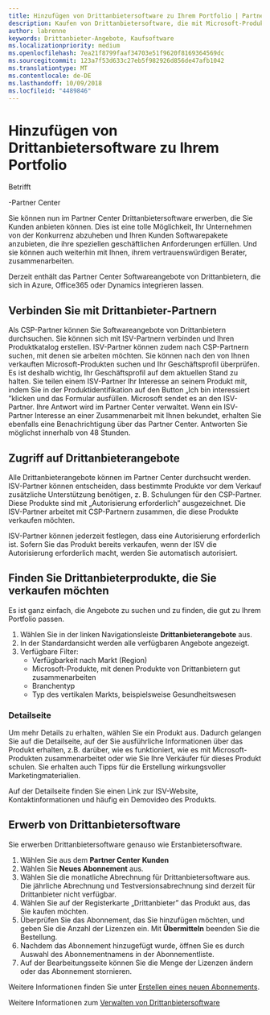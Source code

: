 ```yaml
---
title: Hinzufügen von Drittanbietersoftware zu Ihrem Portfolio | Partner Center
description: Kaufen von Drittanbietersoftware, die mit Microsoft-Produkten funktioniert
author: labrenne
keywords: Drittanbieter-Angebote, Kaufsoftware
ms.localizationpriority: medium
ms.openlocfilehash: 7ea21f8799faaf34703e51f9620f8169364569dc
ms.sourcegitcommit: 123a7f53d633c27eb5f982926d856de47afb1042
ms.translationtype: MT
ms.contentlocale: de-DE
ms.lasthandoff: 10/09/2018
ms.locfileid: "4489846"
---
```

# <a name="add-third-party-software-to-your-portfolio"></a>Hinzufügen von Drittanbietersoftware zu Ihrem Portfolio

Betrifft

-Partner Center

Sie können nun im Partner Center Drittanbietersoftware erwerben, die Sie Kunden anbieten können. Dies ist eine tolle Möglichkeit, Ihr Unternehmen von der Konkurrenz abzuheben und Ihren Kunden Softwarepakete anzubieten, die ihre speziellen geschäftlichen Anforderungen erfüllen. Und sie können auch weiterhin mit Ihnen, ihrem vertrauenswürdigen Berater, zusammenarbeiten.

Derzeit enthält das Partner Center Softwareangebote von Drittanbietern, die sich in Azure, Office365 oder Dynamics integrieren lassen. 

## <a name="connect-with-third-party-partners"></a>Verbinden Sie mit Drittanbieter-Partnern
 
Als CSP-Partner können Sie Softwareangebote von Drittanbietern durchsuchen. Sie können sich mit ISV-Partnern verbinden und Ihren Produktkatalog erstellen. ISV-Partner können zudem nach CSP-Partnern suchen, mit denen sie arbeiten möchten. Sie können nach den von Ihnen verkauften Microsoft-Produkten suchen und Ihr Geschäftsprofil überprüfen. Es ist deshalb wichtig, Ihr Geschäftsprofil auf dem aktuellen Stand zu halten. Sie teilen einem ISV-Partner Ihr Interesse an seinem Produkt mit, indem Sie in der Produktidentifikation auf den Button „Ich bin interessiert ”klicken und das Formular ausfüllen. Microsoft sendet es an den ISV-Partner. Ihre Antwort wird im Partner Center verwaltet. Wenn ein ISV-Partner Interesse an einer Zusammenarbeit mit Ihnen bekundet, erhalten Sie ebenfalls eine Benachrichtigung über das Partner Center. Antworten Sie möglichst innerhalb von 48 Stunden.

## <a name="access-to-third-party-offers"></a>Zugriff auf Drittanbieterangebote

Alle Drittanbieterangebote können im Partner Center durchsucht werden. ISV-Partner können entscheiden, dass bestimmte Produkte vor dem Verkauf zusätzliche Unterstützung benötigen, z. B. Schulungen für den CSP-Partner. Diese Produkte sind mit „Autorisierung erforderlich” ausgezeichnet. Die ISV-Partner arbeitet mit CSP-Partnern zusammen, die diese Produkte verkaufen möchten. 

ISV-Partner können jederzeit festlegen, dass eine Autorisierung erforderlich ist. Sofern Sie das Produkt bereits verkaufen, wenn der ISV die Autorisierung erforderlich macht, werden Sie automatisch autorisiert.

## <a name="discover-third-party-products-you-want-to-sell"></a>Finden Sie Drittanbieterprodukte, die Sie verkaufen möchten

Es ist ganz einfach, die Angebote zu suchen und zu finden, die gut zu Ihrem Portfolio passen. 

1. Wählen Sie in der linken Navigationsleiste **Drittanbieterangebote** aus.
2. In der Standardansicht werden alle verfügbaren Angebote angezeigt.
3. Verfügbare Filter:
    - Verfügbarkeit nach Markt (Region)
    - Microsoft-Produkte, mit denen Produkte von Drittanbietern gut zusammenarbeiten
    - Branchentyp
    - Typ des vertikalen Markts, beispielsweise Gesundheitswesen

### <a name="the-details-page"></a>Detailseite

Um mehr Details zu erhalten, wählen Sie ein Produkt aus. Dadurch gelangen Sie auf die Detailseite, auf der Sie ausführliche Informationen über das Produkt erhalten, z.B. darüber, wie es funktioniert, wie es mit Microsoft-Produkten zusammenarbeitet oder wie Sie Ihre Verkäufer für dieses Produkt schulen. Sie erhalten auch Tipps für die Erstellung wirkungsvoller Marketingmaterialien.

Auf der Detailseite finden Sie einen Link zur ISV-Website, Kontaktinformationen und häufig ein Demovideo des Produkts. 

## <a name="purchase-the-third-party-software"></a>Erwerb von Drittanbietersoftware

Sie erwerben Drittanbietersoftware genauso wie Erstanbietersoftware. 

1. Wählen Sie aus dem **Partner Center** **Kunden**
2. Wählen Sie **Neues Abonnement** aus.
3. Wählen Sie die monatliche Abrechnung für Drittanbietersoftware aus. Die jährliche Abrechnung und Testversionsabrechnung sind derzeit für Drittanbieter nicht verfügbar.
4. Wählen Sie auf der Registerkarte „Drittanbieter” das Produkt aus, das Sie kaufen möchten.
5. Überprüfen Sie das Abonnement, das Sie hinzufügen möchten, und geben Sie die Anzahl der Lizenzen ein. Mit **Übermitteln** beenden Sie die Bestellung.
6. Nachdem das Abonnement hinzugefügt wurde, öffnen Sie es durch Auswahl des Abonnementnamens in der Abonnementliste.
7. Auf der Bearbeitungsseite können Sie die Menge der Lizenzen ändern oder das Abonnement stornieren.

Weitere Informationen finden Sie unter [Erstellen eines neuen Abonnements](create-a-new-subscription.md).

Weitere Informationen zum [Verwalten von Drittanbietersoftware](third-party-help.md)  